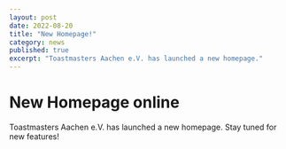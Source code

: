 ```yaml
---
layout: post
date: 2022-08-20
title: "New Homepage!"
category: news
published: true
excerpt: "Toastmasters Aachen e.V. has launched a new homepage."
---
```


# New Homepage online

Toastmasters Aachen e.V. has launched a new homepage. Stay tuned for new features!
